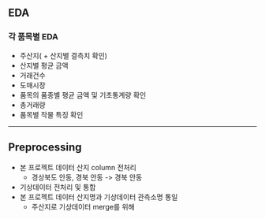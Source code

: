 ## EDA

### 각 품목별 EDA
  - 주산지( + 산지별 결측치 확인)
  - 산지별 평균 금액
  - 거래건수
  - 도매시장
  - 품목의 품종별 평균 금액 및 기초통계량 확인
  - 총거래량
  - 품목별 작물 특징 확인
---

## Preprocessing
- 본 프로젝트 데이터 산지 column 전처리
  - 경상북도 안동, 경북 안동 -> 경북 안동
- 기상데이터 전처리 및 통합
- 본 프로젝트 데이터 산지명과 기상데이터 관측소명 통일
  - 주산지로 기상데이터 merge를 위해

